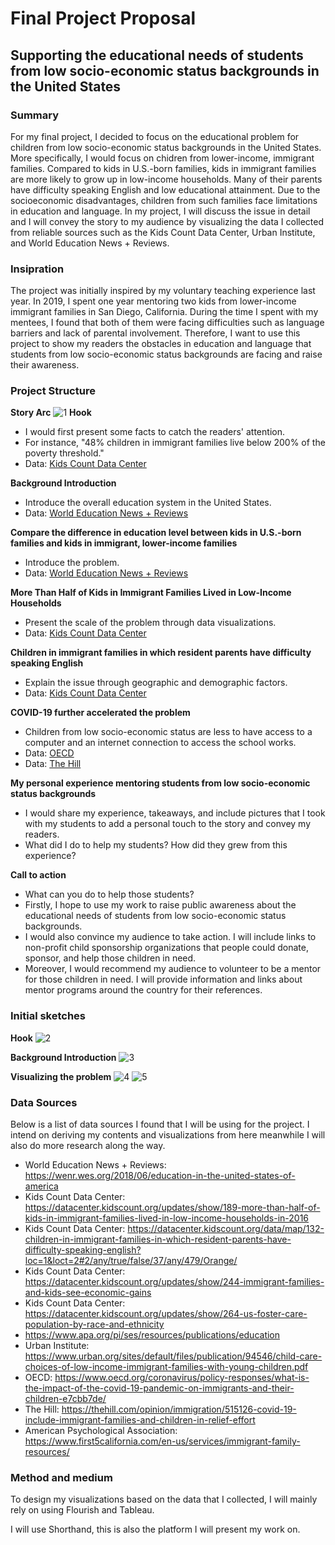 # Final Project Proposal

## Supporting the educational needs of students from low socio-economic status backgrounds in the United States

### Summary

For my final project, I decided to focus on the educational problem for children from  low socio-economic status backgrounds in the United States. More specifically, I would focus on chidren from lower-income, immigrant families. Compared to kids in U.S.-born families, kids in immigrant families are more likely to grow up in low-income households. Many of their parents have difficulty speaking English and low educational attainment. Due to the socioeconomic disadvantages, children from such families face limitations in education and language. In my project, I will discuss the issue in detail and I will convey the story to my audience by visualizing the data I collected from reliable sources such as the Kids Count Data Center, Urban Institute, and World Education News + Reviews. 

### Insipration

The project was initially inspired by my voluntary teaching experience last year. In 2019, I spent one year mentoring two kids from lower-income immigrant families in San Diego, California. During the time I spent with my mentees, I found that both of them were facing difficulties such as language barriers and lack of parental involvement. Therefore, I want to use this project to show my readers the obstacles in education and language that students from low socio-economic status backgrounds are facing and raise their awareness.

### Project Structure

**Story Arc**
![1](11221.png)
**Hook**
- I would first present some facts to catch the readers' attention.
- For instance, "48% children in immigrant families live below 200% of the poverty threshold." 
- Data: [Kids Count Data Center](https://datacenter.kidscount.org/updates/show/244-immigrant-families-and-kids-see-economic-gains)

**Background Introduction**
- Introduce the overall education system in the United States.
- Data: [World Education News + Reviews](https://wenr.wes.org/2018/06/education-in-the-united-states-of-america)

**Compare the difference in education level between kids in U.S.-born families and kids in immigrant, lower-income families**
- Introduce the problem. 
- Data: [World Education News + Reviews](https://wenr.wes.org/2018/06/education-in-the-united-states-of-america)

**More Than Half of Kids in Immigrant Families Lived in Low-Income Households**
- Present the scale of the problem through data visualizations. 
- Data: [Kids Count Data Center](https://datacenter.kidscount.org/updates/show/189-more-than-half-of-kids-in-immigrant-families-lived-in-low-income-households-in-2016)

**Children in immigrant families in which resident parents have difficulty speaking English**
- Explain the issue through geographic and demographic factors.
- Data: [Kids Count Data Center](https://datacenter.kidscount.org/data/map/132-children-in-immigrant-families-in-which-resident-parents-have-difficulty-speaking-english?loc=1&loct=2#2/any/true/false/37/any/479/Orange/)

**COVID-19 further accelerated the problem**
- Children from low socio-economic status are less to have access to a computer and an internet connection to access the school works.
- Data: [OECD](https://www.oecd.org/coronavirus/policy-responses/what-is-the-impact-of-the-covid-19-pandemic-on-immigrants-and-their-children-e7cbb7de/)
- Data: [The Hill](https://thehill.com/opinion/immigration/515126-covid-19-include-immigrant-families-and-children-in-relief-effort)

**My personal experience mentoring students from low socio-economic status backgrounds**
- I would share my experience, takeaways, and include pictures that I took with my students to add a personal touch to the story and convey my readers.
- What did I do to help my students? How did they grew from this experience?

**Call to action**
- What can you do to help those students? 
- Firstly, I hope to use my work to raise public awareness about the educational needs of students from low socio-economic status backgrounds.
- I would also convince my audience to take action. I will include links to non-profit child sponsorship organizations that people could donate, sponsor, and help those children in need.
- Moreover, I would recommend my audience to volunteer to be a mentor for those children in need. I will provide information and links about mentor programs around the country for their references.

### Initial sketches

**Hook**
![2](11224.png)

**Background Introduction**
![3](11225.png)

**Visualizing the problem**
![4](11223.png)
![5](11222.png)


### Data Sources

Below is a list of data sources I found that I will be using for the project. I intend on deriving my contents and visualizations from here meanwhile I will also do more research along the way.

- World Education News + Reviews: https://wenr.wes.org/2018/06/education-in-the-united-states-of-america
- Kids Count Data Center: https://datacenter.kidscount.org/updates/show/189-more-than-half-of-kids-in-immigrant-families-lived-in-low-income-households-in-2016
- Kids Count Data Center: https://datacenter.kidscount.org/data/map/132-children-in-immigrant-families-in-which-resident-parents-have-difficulty-speaking-english?loc=1&loct=2#2/any/true/false/37/any/479/Orange/
- Kids Count Data Center: https://datacenter.kidscount.org/updates/show/244-immigrant-families-and-kids-see-economic-gains
- Kids Count Data Center: https://datacenter.kidscount.org/updates/show/264-us-foster-care-population-by-race-and-ethnicity
- https://www.apa.org/pi/ses/resources/publications/education
- Urban Institute: https://www.urban.org/sites/default/files/publication/94546/child-care-choices-of-low-income-immigrant-families-with-young-children.pdf
- OECD: https://www.oecd.org/coronavirus/policy-responses/what-is-the-impact-of-the-covid-19-pandemic-on-immigrants-and-their-children-e7cbb7de/
- The Hill: https://thehill.com/opinion/immigration/515126-covid-19-include-immigrant-families-and-children-in-relief-effort
- American Psychological Association: https://www.first5california.com/en-us/services/immigrant-family-resources/

### Method and medium

To design my visualizations based on the data that I collected, I will mainly rely on using Flourish and Tableau. 

I will use Shorthand, this is also the platform I will present my work on.
